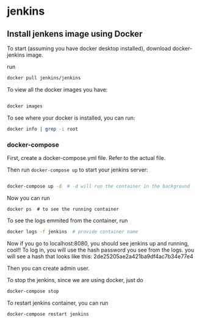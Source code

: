 # jenkins

## Install jenkens image using Docker

To start (assuming you have docker desktop installed), download docker-jenkins image.

run

```bash
docker pull jenkins/jenkins

```

To view all the docker images you have:

```bash

docker images
```

To see where your docker is installed, you can run:

```bash
docker info | grep -i root

```

### docker-compose

First, create a docker-compose.yml file. Refer to the actual file.

Then run `docker-compose up` to start your jenkins server:

```bash

docker-compose up -d  # -d will run the container in the background
```
Now you can run 

```
docker ps  # to see the running container
```

To see the logs emmited from the container, run

```bash
docker logs -f jenkins  # provide container name

```

Now if you go to localhost:8080, you should see jenkins up and running, cool!!
To log in, you will use the hash password you see from the logs.
you will see a hash that looks like this:
2de25205ae2a421ba9df4ac7b34e77e4

Then you can create admin user.

To stop the jenkins, since we are using docker, just do
```bash
docker-compose stop

```

To restart jenkins container, you can run
```bash
docker-compose restart jenkins
```
